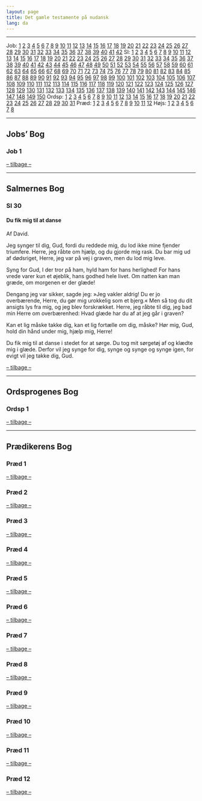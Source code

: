 ```yaml
---
layout: page
title: Det gamle testamente på nudansk
lang: da
---
```


------------------------------------------------------------------------

<a id="indhold"></a>

Job: [1](#job1) [2](#job2) [3](#job3) [4](#job4) [5](#job5) [6](#job6) [7](#job7) [8](#job8) [9](#job9) [10](#job10) [11](#job11) [12](#job12) [13](#job13) [14](#job14) [15](#job15) [16](#job16) [17](#job17) [18](#job18) [19](#job19) [20](#job20) [21](#job21) [22](#job22) [23](#job23) [24](#job24) [25](#job25) [26](#job26) [27](#job27) [28](#job28) [29](#job29) [30](#job30) [31](#job31) [32](#job32) [33](#job33) [34](#job34) [35](#job35) [36](#job36) [37](#job37) [38](#job38) [39](#job39) [40](#job40) [41](#job41) [42](#job42)
Sl: [1](#sl1) [2](#sl2) [3](#sl3) [4](#sl4) [5](#sl5) [6](#sl6) [7](#sl7) [8](#sl8) [9](#sl9) [10](#sl10) [11](#sl11) [12](#sl12) [13](#sl13) [14](#sl14) [15](#sl15) [16](#sl16) [17](#sl17) [18](#sl18) [19](#sl19) [20](#sl20) [21](#sl21) [22](#sl22) [23](#sl23) [24](#sl24) [25](#sl25) [26](#sl26) [27](#sl27) [28](#sl28) [29](#sl29) [30](#sl30) [31](#sl31) [32](#sl32) [33](#sl33) [34](#sl34) [35](#sl35) [36](#sl36) [37](#sl37) [38](#sl38) [39](#sl39) [40](#sl40) [41](#sl41) [42](#sl42) [43](#sl43) [44](#sl44) [45](#sl45) [46](#sl46) [47](#sl47) [48](#sl48) [49](#sl49) [50](#sl50) [51](#sl51) [52](#sl52) [53](#sl53) [54](#sl54) [55](#sl55) [56](#sl56) [57](#sl57) [58](#sl58) [59](#sl59) [60](#sl60) [61](#sl61) [62](#sl62) [63](#sl63) [64](#sl64) [65](#sl65) [66](#sl66) [67](#sl67) [68](#sl68) [69](#sl69) [70](#sl70) [71](#sl71) [72](#sl72) [73](#sl73) [74](#sl74) [75](#sl75) [76](#sl76) [77](#sl77) [78](#sl78) [79](#sl79) [80](#sl80) [81](#sl81) [82](#sl82) [83](#sl83) [84](#sl84) [85](#sl85) [86](#sl86) [87](#sl87) [88](#sl88) [89](#sl89) [90](#sl90) [91](#sl91) [92](#sl92) [93](#sl93) [94](#sl94) [95](#sl95) [96](#sl96) [97](#sl97) [98](#sl98) [99](#sl99) [100](#sl100) [101](#sl101) [102](#sl102) [103](#sl103) [104](#sl104) [105](#sl105) [106](#sl106) [107](#sl107) [108](#sl108) [109](#sl109) [110](#sl110) [111](#sl111) [112](#sl112) [113](#sl113) [114](#sl114) [115](#sl115) [116](#sl116) [117](#sl117) [118](#sl118) [119](#sl119) [120](#sl120) [121](#sl121) [122](#sl122) [123](#sl123) [124](#sl124) [125](#sl125) [126](#sl126) [127](#sl127) [128](#sl128) [129](#sl129) [130](#sl130) [131](#sl131) [132](#sl132) [133](#sl133) [134](#sl134) [135](#sl135) [136](#sl136) [137](#sl137) [138](#sl138) [139](#sl139) [140](#sl140) [141](#sl141) [142](#sl142) [143](#sl143) [144](#sl144) [145](#sl145) [146](#sl146) [147](#sl147) [148](#sl148) [149](#sl149) [150](#sl150)
Ordsp: [1](#ordsp1) [2](#ordsp2) [3](#ordsp3) [4](#ordsp4) [5](#ordsp5) [6](#ordsp6) [7](#ordsp7) [8](#ordsp8) [9](#ordsp9) [10](#ordsp10) [11](#ordsp11) [12](#ordsp12) [13](#ordsp13) [14](#ordsp14) [15](#ordsp15) [16](#ordsp16) [17](#ordsp17) [18](#ordsp18) [19](#ordsp19) [20](#ordsp20) [21](#ordsp21) [22](#ordsp22) [23](#ordsp23) [24](#ordsp24) [25](#ordsp25) [26](#ordsp26) [27](#ordsp27) [28](#ordsp28) [29](#ordsp29) [30](#ordsp30) [31](#ordsp31)
Præd: [1](#praed1) [2](#praed2) [3](#praed3) [4](#praed4) [5](#praed5) [6](#praed6) [7](#praed7) [8](#praed8) [9](#praed9) [10](#praed10) [11](#praed11) [12](#praed12)
Højs: [1](#hoejs1) [2](#hoejs2) [3](#hoejs3) [4](#hoejs4) [5](#hoejs5) [6](#hoejs6) [7](#hoejs7) [8](#hoejs8)

------------------------------------------------------------------------

## Jobs’ Bog

<a id="job1"></a>

### Job 1

[– tilbage –](#indhold)

------------------------------------------------------------------------

## Salmernes Bog

<a id="sl30"></a>

### Sl 30

#### Du fik mig til at danse

Af David.

Jeg synger til dig, Gud, fordi du reddede mig,
du lod ikke mine fjender triumfere.
Herre, jeg råbte om hjælp,
og du gjorde mig rask.
Du bar mig ud af dødsriget, Herre,
jeg var på vej i graven, men du lod mig leve.

Syng for Gud, I der tror på ham,
hyld ham for hans herlighed!
For hans vrede varer kun et øjeblik,
hans godhed hele livet.
Om natten kan man græde,
om morgenen er der glæde!

Dengang jeg var sikker, sagde jeg:
»Jeg vakler aldrig!
Du er jo overbærende, Herre,
du gør mig urokkelig som et bjerg.«
Men så tog du dit ansigts lys fra mig,
og jeg blev forskrækket.
Herre, jeg råbte til dig,
jeg bad min Herre om overbærenhed:
Hvad glæde har du af
at jeg går i graven?

Kan et lig måske takke dig,
kan et lig fortælle om dig, måske?
Hør mig, Gud, hold din hånd under mig,
hjælp mig, Herre!

Du fik mig til at danse i stedet for at sørge.
Du tog mit sørgetøj af og klædte mig i glæde.
Derfor vil jeg synge for dig, synge og synge og synge igen,
for evigt vil jeg takke dig, Gud.

[– tilbage –](#indhold)

------------------------------------------------------------------------

## Ordsprogenes Bog

<a id="ordsp1"></a>

### Ordsp 1

[– tilbage –](#indhold)

------------------------------------------------------------------------

## Prædikerens Bog

<a id="praed1"></a>

### Præd 1

[– tilbage –](#indhold)

<a id="praed2"></a>

### Præd 2

[– tilbage –](#indhold)

<a id="praed3"></a>

### Præd 3

[– tilbage –](#indhold)

<a id="praed4"></a>

### Præd 4

[– tilbage –](#indhold)

<a id="praed5"></a>

### Præd 5

[– tilbage –](#indhold)

<a id="praed6"></a>

### Præd 6

[– tilbage –](#indhold)

<a id="praed7"></a>

### Præd 7

[– tilbage –](#indhold)

<a id="praed8"></a>

### Præd 8

[– tilbage –](#indhold)

<a id="praed9"></a>

### Præd 9

[– tilbage –](#indhold)

<a id="praed10"></a>

### Præd 10

[– tilbage –](#indhold)

<a id="praed11"></a>

### Præd 11

[– tilbage –](#indhold)

<a id="praed12"></a>

### Præd 12

[– tilbage –](#indhold)
